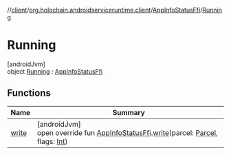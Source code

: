 //[client](../../../../index.md)/[org.holochain.androidserviceruntime.client](../../index.md)/[AppInfoStatusFfi](../index.md)/[Running](index.md)

# Running

[androidJvm]\
object [Running](index.md) : [AppInfoStatusFfi](../index.md)

## Functions

| Name | Summary |
|---|---|
| [write](../../-app-info-status-ffi-parceler/write.md) | [androidJvm]<br>open override fun [AppInfoStatusFfi](../index.md).[write](../../-app-info-status-ffi-parceler/write.md)(parcel: [Parcel](https://developer.android.com/reference/kotlin/android/os/Parcel.html), flags: [Int](https://kotlinlang.org/api/core/kotlin-stdlib/kotlin/-int/index.html)) |